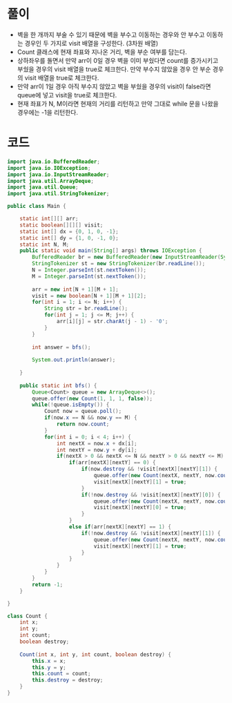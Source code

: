 # 풀이
- 벽을 한 개까지 부술 수 있기 때문에 벽을 부수고 이동하는 경우와 안 부수고 이동하는 경우인 두 가지로 visit 배열을 구성한다. (3차원 배열)
- Count 클래스에 현재 좌표와 지나온 거리, 벽을 부순 여부를 담는다.
- 상하좌우를 돌면서 만약 arr이 0일 경우 벽을 이미 부쉈다면 count를 증가시키고 부쉈을 경우의 visit 배열을 true로 체크한다. 만약 부수지 않았을 경우 안 부순 경우의 visit 배열을 true로 체크한다.
- 만약 arr이 1일 경우 아직 부수지 않았고 벽을 부쉈을 경우의 visit이 false라면 queue에 넣고 visit을 true로 체크한다.
- 현재 좌표가 N, M이라면 현재의 거리를 리턴하고 만약 그대로 while 문을 나왔을 경우에는 -1을 리턴한다.
# 코드
```java
import java.io.BufferedReader;
import java.io.IOException;
import java.io.InputStreamReader;
import java.util.ArrayDeque;
import java.util.Queue;
import java.util.StringTokenizer;

public class Main {

	static int[][] arr;
	static boolean[][][] visit;
	static int[] dx = {0, 1, 0, -1};
	static int[] dy = {1, 0, -1, 0};
	static int N, M;
	public static void main(String[] args) throws IOException {
		BufferedReader br = new BufferedReader(new InputStreamReader(System.in));
		StringTokenizer st = new StringTokenizer(br.readLine());
		N = Integer.parseInt(st.nextToken());
		M = Integer.parseInt(st.nextToken());
		
		arr = new int[N + 1][M + 1];
		visit = new boolean[N + 1][M + 1][2];
		for(int i = 1; i <= N; i++) {
			String str = br.readLine();
			for(int j = 1; j <= M; j++) {
				arr[i][j] = str.charAt(j - 1) - '0';
			}
		}
		
		int answer = bfs();
		
		System.out.println(answer);
		
	}
	
	public static int bfs() {
		Queue<Count> queue = new ArrayDeque<>();
		queue.offer(new Count(1, 1, 1, false));
		while(!queue.isEmpty()) {
			Count now = queue.poll();
			if(now.x == N && now.y == M) {
				return now.count;
			}
			for(int i = 0; i < 4; i++) {
				int nextX = now.x + dx[i];
				int nextY = now.y + dy[i];
				if(nextX > 0 && nextX <= N && nextY > 0 && nextY <= M) {
					if(arr[nextX][nextY] == 0) {
						if(now.destroy && !visit[nextX][nextY][1]) {
							queue.offer(new Count(nextX, nextY, now.count + 1, now.destroy));
							visit[nextX][nextY][1] = true;
						}
						if(!now.destroy && !visit[nextX][nextY][0]) {
							queue.offer(new Count(nextX, nextY, now.count + 1, now.destroy));
							visit[nextX][nextY][0] = true;
						}
					}
					else if(arr[nextX][nextY] == 1) {
						if(!now.destroy && !visit[nextX][nextY][1]) {
							queue.offer(new Count(nextX, nextY, now.count + 1, true));
							visit[nextX][nextY][1] = true;
						}
					}
				}
			}
		}
		return -1;
	}

}

class Count {
	int x;
	int y;
	int count;
	boolean destroy;
	
	Count(int x, int y, int count, boolean destroy) {
		this.x = x;
		this.y = y;
		this.count = count;
		this.destroy = destroy;
	}
}
```
